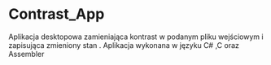 # Contrast_App
Aplikacja desktopowa zamieniająca kontrast w podanym pliku wejściowym i zapisująca zmieniony stan . Aplikacja wykonana w języku C# ,C oraz Assembler
